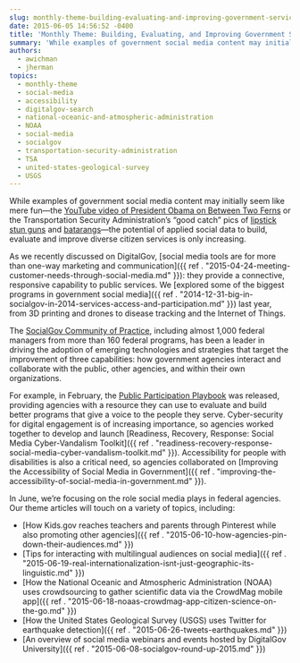 ```yaml
---
slug: monthly-theme-building-evaluating-and-improving-government-services-through-social-media
date: 2015-06-05 14:56:52 -0400
title: 'Monthly Theme: Building, Evaluating, and Improving Government Services Through Social Media'
summary: 'While examples of government social media content may initially seem like mere fun&mdash;the YouTube video of President Obama on Between Two Ferns or the Transportation Security Administration’s &ldquo;good catch&rdquo; pics of lipstick stun guns and batarangs&mdash;the potential of applied social data to build, evaluate and improve diverse citizen services is only increasing.'
authors:
  - awichman
  - jherman
topics:
  - monthly-theme
  - social-media
  - accessibility
  - digitalgov-search
  - national-oceanic-and-atmospheric-administration
  - NOAA
  - social-media
  - socialgov
  - transportation-security-administration
  - TSA
  - united-states-geological-survey
  - USGS
---
```


While examples of government social media content may initially seem like mere fun—the [YouTube video of President Obama on Between Two Ferns](https://www.youtube.com/watch?v=UnW3xkHxIEQ) or the Transportation Security Administration’s “good catch” pics of [lipstick stun guns](https://instagram.com/p/0WUAzwl9xT/?taken-by=tsa) and [batarangs](https://instagram.com/p/zTOqVrF9wl/?taken-by=tsa)—the potential of applied social data to build, evaluate and improve diverse citizen services is only increasing.

As we recently discussed on DigitalGov, [social media tools are for more than one-way marketing and communication]({{ ref . "2015-04-24-meeting-customer-needs-through-social-media.md" }}): they provide a connective, responsive capability to public services. We [explored some of the biggest programs in government social media]({{ ref . "2014-12-31-big-in-socialgov-in-2014-services-access-and-participation.md" }}) last year, from 3D printing and drones to disease tracking and the Internet of Things.

The [SocialGov Community of Practice](http://www.google.com/url?q=http%3A%2F%2Fwww.digitalgov.gov%2Fcommunities%2Fsocial-media%2F&sa=D&sntz=1&usg=AFQjCNEftOg4z77TqX4v3lnFo74pXnH_UA), including almost 1,000 federal managers from more than 160 federal programs, has been a leader in driving the adoption of emerging technologies and strategies that target the improvement of three capabilities: how government agencies interact and collaborate with the public, other agencies, and within their own organizations.

For example, in February, the [Public Participation Playbook](https://participation.usa.gov/) was released, providing agencies with a resource they can use to evaluate and build better programs that give a voice to the people they serve. Cyber-security for digital engagement is of increasing importance, so agencies worked together to develop and launch [Readiness, Recovery, Response: Social Media Cyber-Vandalism Toolkit]({{ ref . "readiness-recovery-response-social-media-cyber-vandalism-toolkit.md" }}). Accessibility for people with disabilities is also a critical need, so agencies collaborated on [Improving the Accessibility of Social Media in Government]({{ ref . "improving-the-accessibility-of-social-media-in-government.md" }}).

In June, we’re focusing on the role social media plays in federal agencies. Our theme articles will touch on a variety of topics, including:

  * [How Kids.gov reaches teachers and parents through Pinterest while also promoting other agencies]({{ ref . "2015-06-10-how-agencies-pin-down-their-audiences.md" }})
  * [Tips for interacting with multilingual audiences on social media]({{ ref . "2015-06-19-real-internationalization-isnt-just-geographic-its-linguistic.md" }})
  * [How the National Oceanic and Atmospheric Administration (NOAA) uses crowdsourcing to gather scientific data via the CrowdMag mobile app]({{ ref . "2015-06-18-noaas-crowdmag-app-citizen-science-on-the-go.md" }})
  * [How the United States Geological Survey (USGS) uses Twitter for earthquake detection]({{ ref . "2015-06-26-tweets-earthquakes.md" }})
  * [An overview of social media webinars and events hosted by DigitalGov University]({{ ref . "2015-06-08-socialgov-round-up-2015.md" }})
